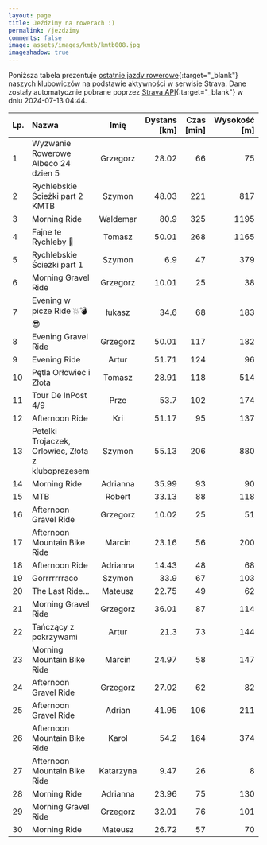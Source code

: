 ```yaml
---
layout: page
title: Jeździmy na rowerach :)
permalink: /jezdzimy
comments: false
image: assets/images/kmtb/kmtb008.jpg
imageshadow: true
---
```


Poniższa tabela prezentuje [ostatnie jazdy rowerowe](https://www.strava.com/clubs/336381){:target="_blank"} naszych klubowiczów na podstawie aktywności w serwisie Strava. Dane zostały automatycznie pobrane poprzez [Strava API](https://developers.strava.com/docs/reference/#api-Clubs-getClubActivitiesById){:target="_blank"} w dniu 2024-07-13 04:44.

Lp. | Nazwa | Imię | Dystans [km] | Czas [min] | Wysokość [m]
:--- | :--- | :---: | ---: | ---: | ---:
1|Wyzwanie Rowerowe Albeco 24 dzien 5|Grzegorz|28.02|66|75
2|Rychlebskie Ścieżki part 2 KMTB|Szymon|48.03|221|817
3|Morning Ride|Waldemar|80.9|325|1195
4|Fajne te Rychleby 🫵|Tomasz|50.01|268|1165
5|Rychlebskie Ścieżki part 1|Szymon|6.9|47|379
6|Morning Gravel Ride|Grzegorz|10.01|25|38
7|Evening w picze Ride 💥💣😎|łukasz|34.6|68|183
8|Evening Gravel Ride|Grzegorz|50.01|117|182
9|Evening Ride|Artur|51.71|124|96
10|Pętla Orłowiec i Złota|Tomasz|28.91|118|514
11|Tour De InPost 4/9|Prze|53.7|102|174
12|Afternoon Ride|Kri|51.17|95|137
13|Petelki Trojaczek, Orlowiec, Złota z kluboprezesem|Szymon|55.13|206|880
14|Morning Ride|Adrianna|35.99|93|90
15|MTB|Robert|33.13|88|118
16|Afternoon Gravel Ride|Grzegorz|10.02|25|51
17|Afternoon Mountain Bike Ride|Marcin|23.16|56|200
18|Afternoon Ride|Adrianna|14.43|48|68
19|Gorrrrrrraco|Szymon|33.9|67|103
20|The Last Ride...|Mateusz|22.75|49|62
21|Morning Gravel Ride|Grzegorz|36.01|87|114
22|Tańczący z pokrzywami|Artur|21.3|73|144
23|Morning Mountain Bike Ride|Marcin|24.97|58|147
24|Afternoon Gravel Ride|Grzegorz|27.02|62|82
25|Afternoon Gravel Ride|Adrian|41.95|106|211
26|Afternoon Mountain Bike Ride|Karol|54.2|164|374
27|Afternoon Mountain Bike Ride|Katarzyna|9.47|26|8
28|Morning Ride|Adrianna|23.96|75|130
29|Morning Gravel Ride|Grzegorz|32.01|76|101
30|Morning Ride|Mateusz|26.72|57|70
